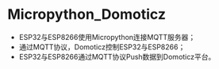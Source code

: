 # Micropython_Domoticz
* ESP32与ESP8266使用Micropython连接MQTT服务器；
* 通过MQTT协议，Domoticz控制ESP32与ESP8266；
* ESP32与ESP8266通过MQTT协议Push数据到Domoticz平台。
